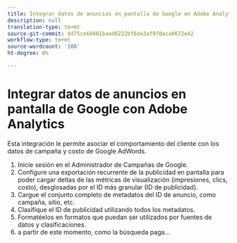```yaml
---
title: Integrar datos de anuncios en pantalla de Google en Adobe Analytics
description: null
translation-type: tm+mt
source-git-commit: dd75ce60481baad6222bf6da3af970aca0672e42
workflow-type: tm+mt
source-wordcount: '108'
ht-degree: 0%

---
```



# Integrar datos de anuncios en pantalla de Google con Adobe Analytics

Esta integración le permite asociar el comportamiento del cliente con los datos de campaña y costo de Google AdWords.

1. Inicie sesión en el Administrador de Campañas de Google.
2. Configure una exportación recurrente de la publicidad en pantalla para poder cargar deltas de las métricas de visualización (impresiones, clics, costo), desglosadas por el ID más granular (ID de publicidad).
3. Cargue el conjunto completo de metadatos del ID de anuncio, como campaña, sitio, etc.
4. Clasifique el ID de publicidad utilizando todos los metadatos.
5. Formatéelos en formatos que puedan ser utilizados por fuentes de datos y clasificaciones.
6. a partir de este momento, como la búsqueda paga...
